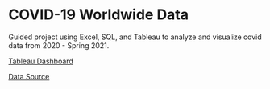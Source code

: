 # COVID-19 Worldwide Data

Guided project using Excel, SQL, and Tableau to analyze and visualize covid data from 2020 - Spring 2021.

[Tableau Dashboard](https://public.tableau.com/app/profile/emily.hammon7791/viz/Covid-19WorldwideNumbers/CovidDashboard)
  
[Data Source](https://ourworldindata.org/covid-deaths)
